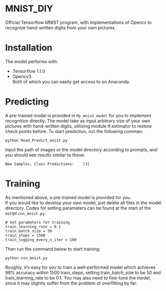 # MNIST_DIY
Official Tensorflow MNIST program, 
with implementations of Opencv to recognize hand-written digits from your own pictures.


# Installation
The model performs with:
* Tensorflow 1.1.0
* Opencv3.<br>
Both of which you can easily get access to on Anaconda.


# Predicting
A pre-trained model is provided in  `My_mnist_model`  for you to implement recognition directly. The model take as input arbitrary size of your own pictures with hand-written digits, utilizing module tf.estimator to restore check points before.
To start prediction, run the following comman:<br>
```
python Read_Predict_mnist.py
```
Input the path of images or the model directory according to prompts, and you should see results similar to these:<br>
```
New Samples, Class Predictions:    [3]
```


# Training
As mentioned above, a pre-trained model is provided for you.<br>
If you would like to develop your own model, just delete all files in the model directory. Codes for setting parameters can be found at the start of the script `cnn_mnist.py`.<br>
```
# Set parameters for training
train_learning_rate = 0.1
train_batch_size = 50
train_steps = 1500
train_logging_every_n_iter = 100
```
Then run the command below to start training:
```
python cnn_mnist.py
```

Roughly, it’s easy for you to train a well-performed model which achieves 98% accuracy within 1500 train_steps, setting train_batch_size to be 50 and train_learning_rate to be 0.1. You may also need to fine-tune the model, since it may slightly suffer from the problem of overfitting by far.

